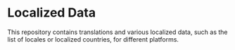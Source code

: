 # Localized Data

This repository contains translations and various localized data, such as the list of locales or localized countries, for different platforms.
